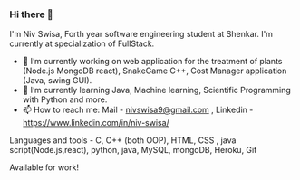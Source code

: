 ### Hi there 👋
I'm Niv Swisa, Forth year software engineering student at Shenkar.
I'm currently at specialization of FullStack.


- 🔭 I’m currently working on web application for the treatment of plants (Node.js MongoDB react), SnakeGame C++, Cost Manager application (Java, swing GUI).
- 🌱 I’m currently learning Java, Machine learning, Scientific Programming with Python and more.
- 📫 How to reach me: Mail - nivswisa9@gmail.com , Linkedin - https://www.linkedin.com/in/niv-swisa/

Languages and tools - 
C, C++ (both OOP), HTML, CSS , java script(Node.js,react), python, java, MySQL, mongoDB, Heroku, Git

Available for work!

